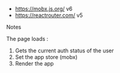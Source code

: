 - https://mobx.js.org/ v6
- https://reactrouter.com/ v5

Notes


The page loads : 

1. Gets the current auth status of the user
2. Set the app store (mobx)
3. Render the app

